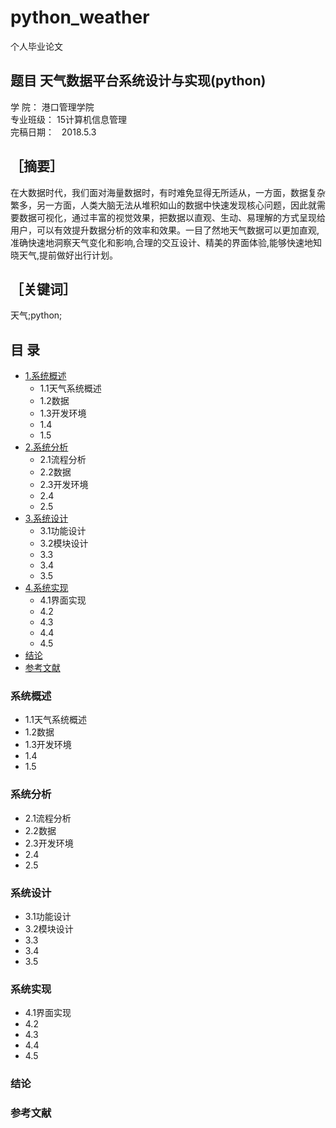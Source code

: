 # python_weather
个人毕业论文
## 题目 天气数据平台系统设计与实现(python)                       
学    院：   港口管理学院      
专业班级：   15计算机信息管理      
完稿日期：   2018.5.3           
## ［摘要］
在大数据时代，我们面对海量数据时，有时难免显得无所适从，一方面，数据复杂繁多，另一方面，人类大脑无法从堆积如山的数据中快速发现核心问题，因此就需要数据可视化，通过丰富的视觉效果，把数据以直观、生动、易理解的方式呈现给用户，可以有效提升数据分析的效率和效果。一目了然地天气数据可以更加直观,准确快速地洞察天气变化和影响,合理的交互设计、精美的界面体验,能够快速地知晓天气,提前做好出行计划。
## ［关键词］
天气;python;
## 目 录
* [1.系统概述](#系统概述)
    * 1.1天气系统概述
    * 1.2数据
    * 1.3开发环境
    * 1.4
    * 1.5
* [2.系统分析](#系统分析)
    * 2.1流程分析
    * 2.2数据
    * 2.3开发环境
    * 2.4
    * 2.5
* [3.系统设计](#系统设计)
    * 3.1功能设计
    * 3.2模块设计
    * 3.3
    * 3.4
    * 3.5
* [4.系统实现](#系统实现)
    * 4.1界面实现
    * 4.2
    * 4.3
    * 4.4
    * 4.5
* [结论](#结论)
* [参考文献](#参考文献)

### 系统概述

 * 1.1天气系统概述
 * 1.2数据
 * 1.3开发环境
 * 1.4
 * 1.5
 
### 系统分析

 * 2.1流程分析
 * 2.2数据
 * 2.3开发环境
 * 2.4
 * 2.5
 
### 系统设计

 * 3.1功能设计
 * 3.2模块设计
 * 3.3
 * 3.4
 * 3.5
 
### 系统实现

 * 4.1界面实现
 * 4.2
 * 4.3
 * 4.4
 * 4.5
 
### 结论

### 参考文献
